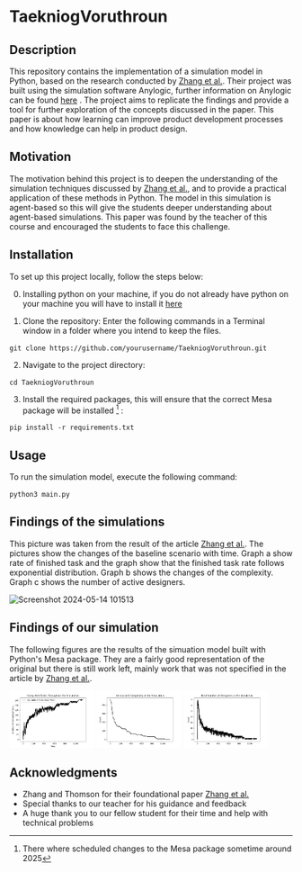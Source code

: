 # TaekniogVoruthroun

## Description
This repository contains the implementation of a simulation model in Python, based on the research conducted by [Zhang et al.][Zhang]. Their project was built using the simulation software Anylogic, further information on Anylogic can be found [here](https://www.anylogic.com) . The project aims to replicate the findings and provide a tool for further exploration of the concepts discussed in the paper. This paper is about how learning can improve product development processes and how knowledge can help in product design.

## Motivation
The motivation behind this project is to deepen the understanding of the simulation techniques discussed by [Zhang et al.][Zhang], and to provide a practical application of these methods in Python. The model in this simulation is agent-based so this will give the students deeper understanding about agent-based simulations. This paper was found by the teacher of this course and encouraged the students to face this challenge.

## Installation
To set up this project locally, follow the steps below:

0. Installing python on your machine, if you do not already have python on your machine you will have to install it [here](https://www.python.org/downloads/)

1. Clone the repository:
Enter the following commands in a Terminal window in a folder where you intend to keep the files.
```
git clone https://github.com/yourusername/TaekniogVoruthroun.git
```
2. Navigate to the project directory:

``` 
cd TaekniogVoruthroun
```
3. Install the required packages, this will ensure that the correct Mesa package will be installed [^1] :

```
pip install -r requirements.txt
```
## Usage
To run the simulation model, execute the following command:

```
python3 main.py
```

## Findings of the simulations

This picture was taken from the result of the article [Zhang et al.][Zhang]. The pictures show the changes of the baseline scenario with time. Graph a show rate of finished task and the graph show that the finished task rate follows exponential distribution. Graph b shows the changes of the complexity. Graph c shows the number of active designers.

![Screenshot 2024-05-14 101513](https://github.com/Tarnarsson/TaekniogVoruthroun/assets/80471217/d8a270a6-f522-4c53-9099-7129848db1af)

## Findings of our simulation

The following figures are the results of the simuation model built with Python's Mesa package. They are a fairly good representation of the original but there is still work left, mainly work that was not specified in the article by [Zhang et al.][Zhang].  

<p float="left">
  <img src="img/completed_tasks_plot.png" width="30%" />
  <img src="img/unresolved_complexity.png" width="30%" /> 
  <img src="img/number_of_designers.png" width="30%" />
</p>


## Acknowledgments
- Zhang and Thomson for their foundational paper [Zhang et al.][Zhang]
- Special thanks to our teacher for his guidance and feedback
- A huge thank you to our fellow student for their time and help with technical problems

[Zhang]: https://link.springer.com/article/10.1007/s00163-017-0274-3
[^1]: There where scheduled changes to the Mesa package sometime around 2025
